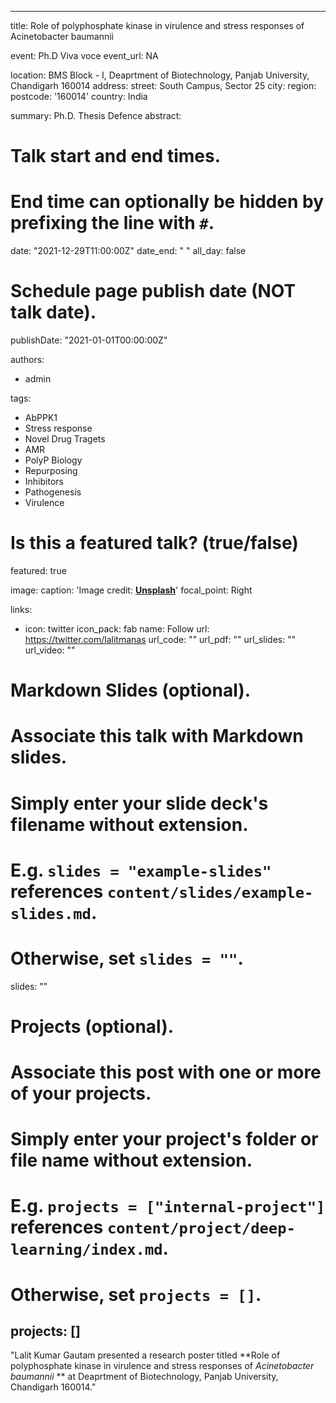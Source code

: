 
---
title: Role of polyphosphate kinase in virulence and stress responses of Acinetobacter baumannii

event: Ph.D Viva voce 
event_url: NA

location: BMS Block - I, Deaprtment of Biotechnology, Panjab University, Chandigarh 160014
address:
  street: South Campus, Sector 25
  city: 
  region: 
  postcode: '160014'
  country: India

summary: Ph.D. Thesis Defence
abstract: 

# Talk start and end times.
#   End time can optionally be hidden by prefixing the line with `#`.
date: "2021-12-29T11:00:00Z"
date_end: " "
all_day: false

# Schedule page publish date (NOT talk date).
publishDate: "2021-01-01T00:00:00Z"

authors:
  - admin

  
tags:
  - AbPPK1
  - Stress response
  - Novel Drug Tragets
  - AMR
  - PolyP Biology
  - Repurposing
  - Inhibitors
  - Pathogenesis
  - Virulence

# Is this a featured talk? (true/false)
featured: true

image:
  caption: 'Image credit: [**Unsplash**](https://unsplash.com/photos/bzdhc5b3Bxs)'
  focal_point: Right

links:
- icon: twitter
  icon_pack: fab
  name: Follow
  url: https://twitter.com/lalitmanas
url_code: ""
url_pdf: ""
url_slides: ""
url_video: ""

# Markdown Slides (optional).
#   Associate this talk with Markdown slides.
#   Simply enter your slide deck's filename without extension.
#   E.g. `slides = "example-slides"` references `content/slides/example-slides.md`.
#   Otherwise, set `slides = ""`.
slides: ""

# Projects (optional).
#   Associate this post with one or more of your projects.
#   Simply enter your project's folder or file name without extension.
#   E.g. `projects = ["internal-project"]` references `content/project/deep-learning/index.md`.
#   Otherwise, set `projects = []`.
projects: []
---

"Lalit Kumar Gautam presented a research poster titled **Role of polyphosphate kinase in virulence and stress responses of *Acinetobacter baumannii* ** at Deaprtment of Biotechnology, Panjab University, Chandigarh 160014."
